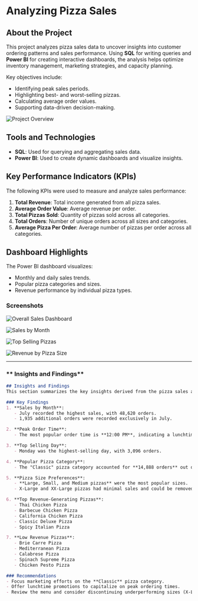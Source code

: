 # Analyzing Pizza Sales

## About the Project
This project analyzes pizza sales data to uncover insights into customer ordering patterns and sales performance. Using **SQL** for writing queries and **Power BI** for creating interactive dashboards, the analysis helps optimize inventory management, marketing strategies, and capacity planning.

Key objectives include:
- Identifying peak sales periods.
- Highlighting best- and worst-selling pizzas.
- Calculating average order values.
- Supporting data-driven decision-making.

![Project Overview](images/project-overview.png)

## Tools and Technologies
- **SQL**: Used for querying and aggregating sales data.
- **Power BI**: Used to create dynamic dashboards and visualize insights.

## Key Performance Indicators (KPIs)
The following KPIs were used to measure and analyze sales performance:
1. **Total Revenue**: Total income generated from all pizza sales.
2. **Average Order Value**: Average revenue per order.
3. **Total Pizzas Sold**: Quantity of pizzas sold across all categories.
4. **Total Orders**: Number of unique orders across all sizes and categories.
5. **Average Pizza Per Order**: Average number of pizzas per order across all categories.

## Dashboard Highlights
The Power BI dashboard visualizes:
- Monthly and daily sales trends.
- Popular pizza categories and sizes.
- Revenue performance by individual pizza types.

### Screenshots

   ![Overall Sales Dashboard](images/overall-sales-dashboard.png)


   ![Sales by Month](images/sales-by-month.png)

 
   ![Top Selling Pizzas](images/top-selling-pizzas.png)


   ![Revenue by Pizza Size](images/revenue-by-pizza-size.png)


---

### ** Insights and Findings**

```markdown
## Insights and Findings
This section summarizes the key insights derived from the pizza sales analysis.

### Key Findings
1. **Sales by Month**:
   - July recorded the highest sales, with 48,620 orders.
   - 1,935 additional orders were recorded exclusively in July.

2. **Peak Order Time**:
   - The most popular order time is **12:00 PM**, indicating a lunchtime sales surge.

3. **Top Selling Day**:
   - Monday was the highest-selling day, with 3,096 orders.

4. **Popular Pizza Category**:
   - The "Classic" pizza category accounted for **14,888 orders** out of the total 48,620.

5. **Pizza Size Preferences**:
   - **Large, Small, and Medium pizzas** were the most popular sizes.
   - X-Large and XX-Large pizzas had minimal sales and could be removed from the menu.

6. **Top Revenue-Generating Pizzas**:
   - Thai Chicken Pizza
   - Barbecue Chicken Pizza
   - California Chicken Pizza
   - Classic Deluxe Pizza
   - Spicy Italian Pizza

7. **Low Revenue Pizzas**:
   - Brie Carre Pizza
   - Mediterranean Pizza
   - Calabrese Pizza
   - Spinach Supreme Pizza
   - Chicken Pesto Pizza

### Recommendations
- Focus marketing efforts on the **Classic** pizza category.
- Offer lunchtime promotions to capitalize on peak ordering times.
- Review the menu and consider discontinuing underperforming sizes (X-Large and XX-Large).

